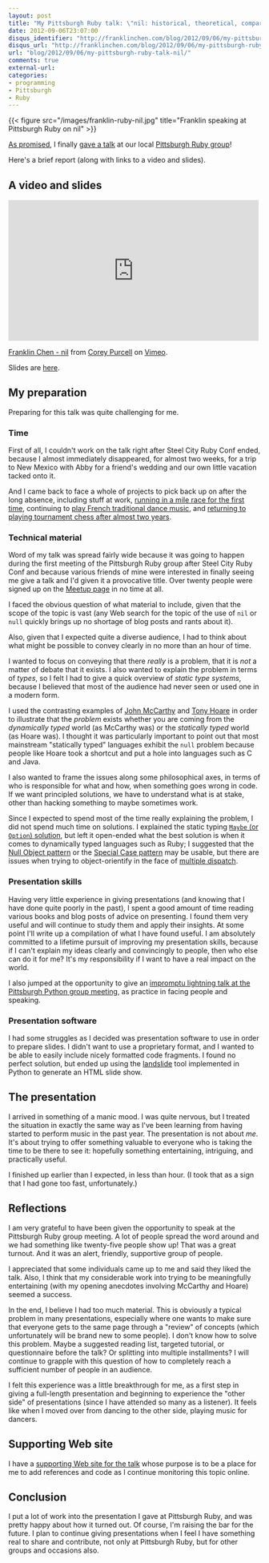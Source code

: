 ```yaml
---
layout: post
title: "My Pittsburgh Ruby talk: \"nil: historical, theoretical, comparative, philosophical, and practical perspectives\""
date: 2012-09-06T23:07:00
disqus_identifier: "http://franklinchen.com/blog/2012/09/06/my-pittsburgh-ruby-talk-nil/"
disqus_url: "http://franklinchen.com/blog/2012/09/06/my-pittsburgh-ruby-talk-nil/"
url: "blog/2012/09/06/my-pittsburgh-ruby-talk-nil/"
comments: true
external-url: 
categories: 
- programming
- Pittsburgh
- Ruby
---
```

{{< figure src="/images/franklin-ruby-nil.jpg" title="Franklin speaking at Pittsburgh Ruby on nil" >}}

[As promised](/blog/2012/08/07/the-first-steel-city-ruby-conference-an-amazing-experience/), I finally [gave a talk](http://www.meetup.com/pittsburgh-ruby/events/79619402/) at our local [Pittsburgh Ruby group](http://pghrb.heroku.com/)!

Here's a brief report (along with links to a video and slides).

<!--more-->

## A video and slides

<iframe src="http://player.vimeo.com/video/49474228?badge=0" width="500" height="281" frameborder="0" webkitAllowFullScreen mozallowfullscreen allowFullScreen></iframe> <p><a href="http://vimeo.com/49474228">Franklin Chen - nil</a> from <a href="http://vimeo.com/user11358803">Corey Purcell</a> on <a href="http://vimeo.com">Vimeo</a>.</p>

Slides are [here](http://franklinchen.com/talk-on-nil/).

## My preparation

Preparing for this talk was quite challenging for me.

### Time

First of all, I couldn't work on the talk right after Steel City Ruby Conf ended, because I almost immediately disappeared, for almost two weeks, for a trip to New Mexico with Abby for a friend's wedding and our own little vacation tacked onto it.

And I came back to face a whole of projects to pick back up on after the long absence, including stuff at work, [running in a mile race for the first time](/blog/2012/08/17/the-inaugural-liberty-mile-a-review-of-pittsburghs-first-road-mile-race/), continuing to [play French traditional dance music](/blog/2012/08/27/my-second-french-music-jam-playing-my-irish-flute-in-public-for-the-first-time/), and [returning to playing tournament chess after almost two years](/blog/2012/09/04/round-1-of-the-pittsburgh-chess-club-tournament-the-greek-gift-sacrifice/).

### Technical material

Word of my talk was spread fairly wide because it was going to happen during the first meeting of the Pittsburgh Ruby group after Steel City Ruby Conf and because various friends of mine were interested in finally seeing me give a talk and I'd given it a provocative title. Over twenty people were signed up on the [Meetup page](http://www.meetup.com/pittsburgh-ruby/events/79619402/) in no time at all.

I faced the obvious question of what material to include, given that the scope of the topic is vast (any Web search for the topic of the use of `nil` or `null` quickly brings up no shortage of blog posts and rants about it).

Also, given that I expected quite a diverse audience, I had to think about what might be possible to convey clearly in no more than an hour of time.

I wanted to focus on conveying that there *really* is a problem, that it is *not* a matter of debate that it exists. I also wanted to explain the problem in terms of *types*, so I felt I had to give a quick overview of *static type systems*, because I believed that most of the audience had never seen or used one in a modern form.

I used the contrasting examples of [John McCarthy](/blog/2011/10/25/rip-john-mccarthy-but-lisp-will-never-die/) and [Tony Hoare](http://en.wikipedia.org/wiki/Tony_Hoare) in order to illustrate that the *problem* exists whether you are coming from the *dynamically typed* world (as McCarthy was) or the *statically typed* world (as Hoare was). I thought it was particularly important to point out that most mainstream "statically typed" languages exhibit the `null` problem because people like Hoare took a shortcut and put a hole into languages such as C and Java.

I also wanted to frame the issues along some philosophical axes, in terms of who is responsible for what and how, when something goes wrong in code. If we want principled solutions, we have to understand what is at stake, other than hacking something to maybe sometimes work.

Since I expected to spend most of the time really explaining the problem, I did not spend much time on solutions. I explained the static typing [`Maybe` (or `Option`) solution](http://en.wikipedia.org/wiki/Option_type), but left it open-ended what the best solution is when it comes to dynamically typed languages such as Ruby; I suggested that the [Null Object pattern](http://en.wikipedia.org/wiki/Null_Object_pattern) or the [Special Case pattern](http://martinfowler.com/eaaCatalog/specialCase.html) may be usable, but there are issues when trying to object-orientify in the face of [multiple dispatch](http://en.wikipedia.org/wiki/Multiple_dispatch).

### Presentation skills

Having very little experience in giving presentations (and knowing that I have done quite poorly in the past), I spent a good amount of time reading various books and blog posts of advice on presenting. I found them very useful and will continue to study them and apply their insights. At some point I'll write up a compilation of what I have found useful. I am absolutely committed to a lifetime pursuit of improving my presentation skills, because if I can't explain my ideas clearly and convincingly to people, then who else can do it for me? It's my responsibility if I want to have a real impact on the world.

I also jumped at the opportunity to give an [impromptu lightning talk at the Pittsburgh Python group meeting](/blog/2012/08/23/pittsburgh-python-meetup-i-gave-my-first-lightning-talk-ever-the-topic-was-scons/), as practice in facing people and speaking.

### Presentation software

I had some struggles as I decided was presentation software to use in order to prepare slides. I didn't want to use a proprietary format, and I wanted to be able to easily include nicely formatted code fragments. I found no perfect solution, but ended up using the [landslide](http://github.com/adamzap/landslide) tool implemented in Python to generate an HTML slide show.

## The presentation

I arrived in something of a manic mood. I was quite nervous, but I treated the situation in exactly the same way as I've been learning from having started to perform music in the past year. The presentation is not about *me*. It's about trying to offer something valuable to everyone who is taking the time to be there to see it: hopefully something entertaining, intriguing, and practically useful.

I finished up earlier than I expected, in less than hour. (I took that as a sign that I had gone too fast, unfortunately.)

## Reflections

I am very grateful to have been given the opportunity to speak at the Pittsburgh Ruby group meeting. A lot of people spread the word around and we had something like twenty-five people show up! That was a great turnout. And it was an alert, friendly, supportive group of people.

I appreciated that some individuals came up to me and said they liked the talk. Also, I think that my considerable work into trying to be meaningfully entertaining (with my opening anecdotes involving McCarthy and Hoare) seemed a success.

In the end, I believe I had too much material. This is obviously a typical problem in many presentations, especially where one wants to make sure that everyone gets to the same page through a "review" of concepts (which unfortunately will be brand new to some people). I don't know how to solve this problem. Maybe a suggested reading list, targeted tutorial, or questionnaire before the talk? Or splitting into multiple installments? I will continue to grapple with this question of how to completely reach a sufficient number of people in an audience.

I felt this experience was a little breakthrough for me, as a first step in giving a full-length presentation and beginning to experience the "other side" of presentations (since I have attended so many as a listener). It feels like when I moved over from dancing to the other side, playing music for dancers.

## Supporting Web site

I have a [supporting Web site for the talk](http://github.com/franklinchen/talk-on-nil) whose purpose is to be a place for me to add references and code as I continue monitoring this topic online.

## Conclusion

I put a lot of work into the presentation I gave at Pittsburgh Ruby, and was pretty happy about how it turned out. Of course, I'm raising the bar for the future. I plan to continue giving presentations when I feel I have something real to share and contribute, not only at Pittsburgh Ruby, but for other groups and occasions also.